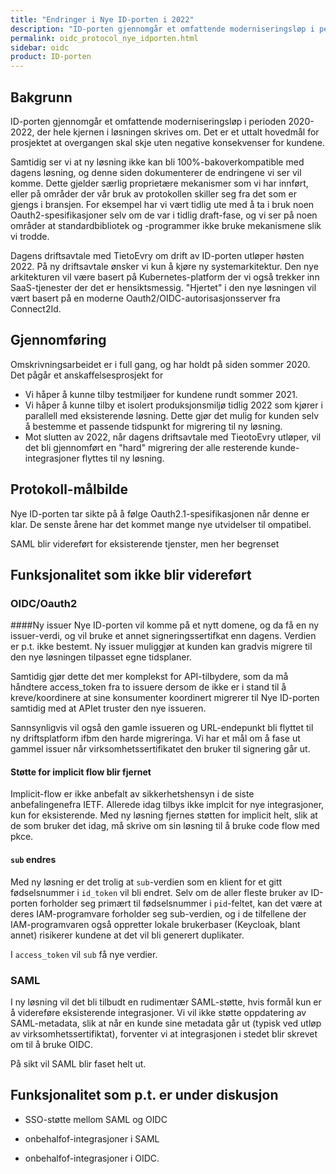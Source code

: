 ```yaml
---
title: "Endringer i Nye ID-porten i 2022"
description: "ID-porten gjennomgår et omfattende moderniseringsløp i perioden 2020-2022, der hele kjernen i løsningen skrives om.  Det er et uttalt hovedmål for prosjektet at overgangen skal skje uten negative konsekvenser for kundene.  Samtidig ser vi at ny løsning ikke kan bli 100%-bakoverkompatible med dagens løsning, og denne siden dokumenterer de endringene vi ser vil komme."
permalink: oidc_protocol_nye_idporten.html
sidebar: oidc
product: ID-porten
---
```



## Bakgrunn

ID-porten gjennomgår et omfattende moderniseringsløp i perioden 2020-2022, der hele kjernen i løsningen skrives om.  Det er et uttalt hovedmål for prosjektet at overgangen skal skje uten negative konsekvenser for kundene.  

Samtidig ser vi at ny løsning ikke kan bli 100%-bakoverkompatible med dagens løsning, og denne siden dokumenterer de endringene vi ser vil komme.  Dette gjelder særlig proprietære mekanismer som vi har innført, eller på områder der vår bruk av protokollen skiller seg fra det som er gjengs i bransjen.  For eksempel har vi vært tidlig ute med å ta i bruk noen Oauth2-spesifikasjoner selv om de var i tidlig draft-fase, og vi ser på noen områder at standardbibliotek og -programmer ikke bruke mekanismene slik vi trodde.

Dagens driftsavtale med TietoEvry om drift av ID-porten utløper høsten 2022.  På ny driftsavtale ønsker vi kun å kjøre ny systemarkitektur. Den nye arkitekturen vil være basert på Kubernetes-platform der vi også trekker inn SaaS-tjenester der det er hensiktsmessig.  "Hjertet" i den nye løsningen vil vært basert på en moderne Oauth2/OIDC-autorisasjonsserver fra Connect2Id.


## Gjennomføring

Omskrivningsarbeidet er i full gang, og har holdt på siden sommer 2020.  Det pågår et anskaffelsesprosjekt for

* Vi håper å kunne tilby testmiljøer for kundene rundt sommer 2021.
* Vi håper å kunne tilby et isolert produksjonsmiljø tidlig 2022 som kjører i parallell med eksisterende løsning.  Dette gjør det mulig for kunden selv å bestemme et passende tidspunkt for migrering til ny løsning.
* Mot slutten av 2022, når dagens driftsavtale med TieotoEvry utløper, vil det bli gjennomført en "hard" migrering der alle resterende kunde-integrasjoner flyttes til ny løsning.


## Protokoll-målbilde

Nye ID-porten tar sikte på å følge Oauth2.1-spesifikasjonen når denne er klar.  De senste årene har det kommet mange nye utvidelser til ompatibel.

SAML blir videreført for eksisterende tjenster, men her  begrenset


## Funksjonalitet som ikke blir videreført

### OIDC/Oauth2

####Ny issuer
 Nye ID-porten vil komme på et nytt domene, og da få en ny issuer-verdi, og vil bruke et annet signeringssertifkat enn dagens.  Verdien er p.t. ikke bestemt.   Ny issuer muliggjør at kunden kan gradvis migrere til den nye løsningen tilpasset egne tidsplaner.

Samtidig gjør dette det mer komplekst for API-tilbydere, som da må håndtere access_token fra to issuere dersom de ikke er i stand til å kreve/koordinere at sine konsumenter koordinert migrerer til Nye ID-porten samtidig med at APIet truster den nye issueren.

Sannsynligvis vil også den gamle issueren og URL-endepunkt bli flyttet til ny driftsplatform ifbm den harde migreringa.  Vi har et mål om å fase ut gammel issuer når virksomhetssertifikatet den bruker til signering går ut.


#### Støtte for implicit flow blir fjernet

Implicit-flow er ikke anbefalt av sikkerhetshensyn i de siste anbefalingenefra IETF.  Allerede idag tilbys ikke implcit for nye integrasjoner, kun for eksisterende.  Med ny løsning fjernes støtten for implicit helt, slik at de som bruker det idag, må skrive om sin løsning til å bruke code flow med pkce.

#### `sub` endres

Med ny løsning er det trolig at `sub`-verdien som en klient for et gitt fødselsnummer i `id_token` vil bli endret. Selv om de aller fleste bruker av ID-porten forholder seg primært til fødselsnummer i `pid`-feltet, kan det være at deres IAM-programvare forholder seg sub-verdien, og i de tilfellene der IAM-programvaren også oppretter lokale brukerbaser (Keycloak, blant annet) risikerer kundene at det vil bli generert duplikater.

I `access_token` vil `sub` få nye verdier.

### SAML

I ny løsning vil det bli tilbudt en rudimentær SAML-støtte, hvis formål kun er å videreføre eksisterende integrasjoner.  Vi vil ikke støtte oppdatering av SAML-metadata, slik at når en kunde sine metadata går ut (typisk ved utløp av virksomhetssertifiktat), forventer vi at integrasjonen i stedet blir skrevet om til å bruke OIDC.

På sikt vil SAML blir faset helt ut.

## Funksjonalitet som p.t. er under diskusjon

* SSO-støtte mellom SAML og OIDC

* onbehalfof-integrasjoner i SAML

* onbehalfof-integrasjoner i OIDC.
